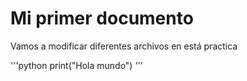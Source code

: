 # Mi primer documento

Vamos a modificar diferentes archivos en está practica

'''python
print("Hola mundo")
'''